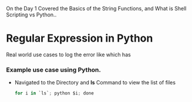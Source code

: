 On the Day 1 Covered the Basics of the String Functions, and What is Shell Scripting vs Python..

# Regular Expression in Python
Real world use cases to log the error like which has 

### Example use case using Python. 
- Navigated to the Directory and **ls** Command to view the list of files

    ```python
    for i in `ls`; python $i; done




